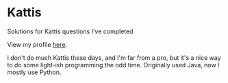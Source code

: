 # Kattis
Solutions for Kattis questions I've completed

View my profile [here](https://open.kattis.com/users/oisin).

I don't do much Kattis these days, and I'm far from a pro, but it's a nice way to do some light-ish programming the odd time. Originally used Java, now I mostly use Python.
